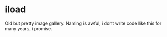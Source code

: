 # iload
Old but pretty image gallery. Naming is awful, i dont write code like this for many years, i promise.
